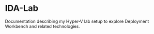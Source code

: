 # IDA-Lab
Documentation describing my Hyper-V lab setup to explore Deployment Workbench and related technologies.
